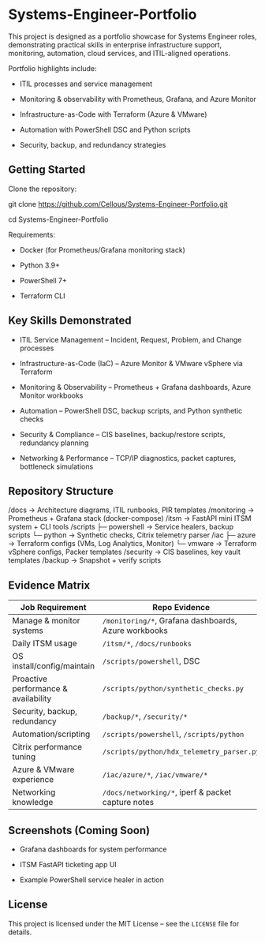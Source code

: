 # Systems-Engineer-Portfolio

This project is designed as a portfolio showcase for Systems Engineer roles, demonstrating practical skills in enterprise infrastructure support, monitoring, automation, cloud services, and ITIL-aligned operations.

Portfolio highlights include:

 - ITIL processes and service management

 - Monitoring & observability with Prometheus, Grafana, and Azure Monitor

 - Infrastructure-as-Code with Terraform (Azure & VMware)

 - Automation with PowerShell DSC and Python scripts

 - Security, backup, and redundancy strategies

## Getting Started
Clone the repository:

  git clone https://github.com/Cellous/Systems-Engineer-Portfolio.git

  cd Systems-Engineer-Portfolio

 Requirements:

  - Docker (for Prometheus/Grafana monitoring stack)

  - Python 3.9+

  - PowerShell 7+

  - Terraform CLI
 
## Key Skills Demonstrated

 - ITIL Service Management – Incident, Request, Problem, and Change processes

 - Infrastructure-as-Code (IaC) – Azure Monitor & VMware vSphere via Terraform

 - Monitoring & Observability – Prometheus + Grafana dashboards, Azure Monitor workbooks

 - Automation – PowerShell DSC, backup scripts, and Python synthetic checks

 - Security & Compliance – CIS baselines, backup/restore scripts, redundancy planning

 - Networking & Performance – TCP/IP diagnostics, packet captures, bottleneck simulations
 
## Repository Structure
/docs               → Architecture diagrams, ITIL runbooks, PIR templates
/monitoring         → Prometheus + Grafana stack (docker-compose)
/itsm               → FastAPI mini ITSM system + CLI tools
/scripts
   ├─ powershell    → Service healers, backup scripts
   └─ python        → Synthetic checks, Citrix telemetry parser
/iac
   ├─ azure         → Terraform configs (VMs, Log Analytics, Monitor)
   └─ vmware        → Terraform vSphere configs, Packer templates
/security           → CIS baselines, key vault templates
/backup             → Snapshot + verify scripts

## Evidence Matrix

| Job Requirement | Repo Evidence |
|-----------------|---------------|
| Manage & monitor systems | `/monitoring/*`, Grafana dashboards, Azure workbooks |
| Daily ITSM usage | `/itsm/*`, `/docs/runbooks` |
| OS install/config/maintain | `/scripts/powershell`, DSC |
| Proactive performance & availability | `/scripts/python/synthetic_checks.py` |
| Security, backup, redundancy | `/backup/*`, `/security/*` |
| Automation/scripting | `/scripts/powershell`, `/scripts/python` |
| Citrix performance tuning | `/scripts/python/hdx_telemetry_parser.py` |
| Azure & VMware experience | `/iac/azure/*`, `/iac/vmware/*` |
| Networking knowledge | `/docs/networking/*`, iperf & packet capture notes |

## Screenshots (Coming Soon)

 - Grafana dashboards for system performance

 - ITSM FastAPI ticketing app UI

 - Example PowerShell service healer in action
 
 ## License
 This project is licensed under the MIT License – see the `LICENSE` file for details.
 




